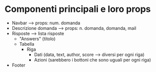 # Componenti principali e loro props

* Navbar --> props: num. domanda
* Descrizione domanda --> props: n. domanda, domanda, mail
* Risposte --> lista risposte
    * "Answers" (titolo)
    * Tabella
        * Riga
            * Dati (data, text, author, score --> diversi per ogni riga)
            * Azioni (sarebbero i bottoni che sono uguali per ogni riga)
* Footer